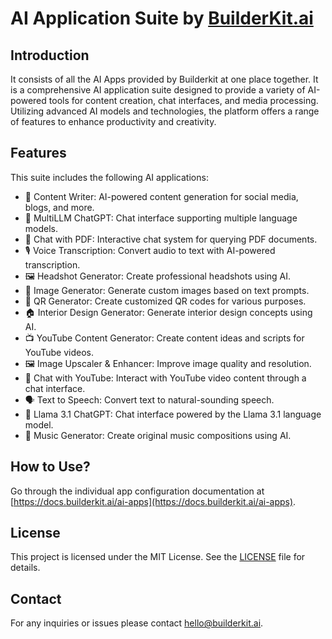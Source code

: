 # AI Application Suite by [BuilderKit.ai](https://www.builderkit.ai)

## Introduction

It consists of all the AI Apps provided by Builderkit at one place together. It is a comprehensive AI application suite designed to provide a variety of AI-powered tools for content creation, chat interfaces, and media processing. Utilizing advanced AI models and technologies, the platform offers a range of features to enhance productivity and creativity.

## Features

This suite includes the following AI applications:

- 📝 Content Writer: AI-powered content generation for social media, blogs, and more.
- 💬 MultiLLM ChatGPT: Chat interface supporting multiple language models.
- 📄 Chat with PDF: Interactive chat system for querying PDF documents.
- 🎙️ Voice Transcription: Convert audio to text with AI-powered transcription.
- 🖼️ Headshot Generator: Create professional headshots using AI.
- 🎨 Image Generator: Generate custom images based on text prompts.
- 📱 QR Generator: Create customized QR codes for various purposes.
- 🏠 Interior Design Generator: Generate interior design concepts using AI.
- 📺 YouTube Content Generator: Create content ideas and scripts for YouTube videos.
- 🖼️ Image Upscaler & Enhancer: Improve image quality and resolution.
- 🎥 Chat with YouTube: Interact with YouTube video content through a chat interface.
- 🗣️ Text to Speech: Convert text to natural-sounding speech.
- 🦙 Llama 3.1 ChatGPT: Chat interface powered by the Llama 3.1 language model.
- 🎵 Music Generator: Create original music compositions using AI.

## How to Use?

Go through the individual app configuration documentation at [https://docs.builderkit.ai/ai-apps](https://docs.builderkit.ai/ai-apps).

## License

This project is licensed under the MIT License. See the [LICENSE](https://www.builderkit.ai/license) file for details.

## Contact

For any inquiries or issues please contact [hello@builderkit.ai](mailto:hello@builderkit.ai).
